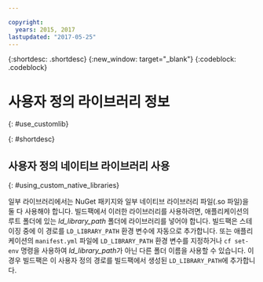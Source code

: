 ```yaml
---

copyright:
  years: 2015, 2017
lastupdated: "2017-05-25"
---
```


{:shortdesc: .shortdesc}
{:new_window: target="_blank"}
{:codeblock: .codeblock}


# 사용자 정의 라이브러리 정보
{: #use_customlib}

{: #shortdesc}

## 사용자 정의 네이티브 라이브러리 사용
{: #using_custom_native_libraries}

일부 라이브러리에서는 NuGet 패키지와 일부 네이티브 라이브러리 파일(.so 파일)을 둘 다 사용해야 합니다. 빌드팩에서 이러한 라이브러리를 사용하려면, 애플리케이션의 루트 폴더에 있는 *ld_library_path* 폴더에 라이브러리를 넣어야 합니다.
빌드팩은 스테이징 중에 이 경로를 `LD_LIBRARY_PATH` 환경 변수에 자동으로 추가합니다. 또는 애플리케이션의 `manifest.yml` 파일에 `LD_LIBRARY_PATH` 환경 변수를 지정하거나 `cf set-env` 명령을 사용하여 *ld_library_path*가 아닌 다른 폴더 이름을 사용할 수 있습니다. 이 경우 빌드팩은 이 사용자 정의 경로를 빌드팩에서 생성된 `LD_LIBRARY_PATH`에 추가합니다.
